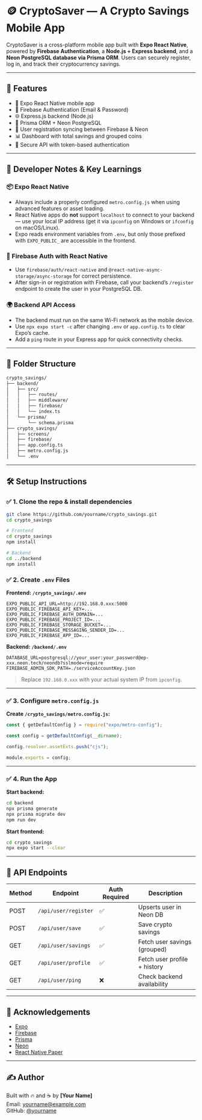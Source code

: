# 🪙 CryptoSaver — A Crypto Savings Mobile App

CryptoSaver is a cross-platform mobile app built with **Expo React Native**, powered by **Firebase Authentication**, a **Node.js + Express backend**, and a **Neon PostgreSQL database via Prisma ORM**. Users can securely register, log in, and track their cryptocurrency savings.

---

## 🚀 Features

- 📱 Expo React Native mobile app
- 🔐 Firebase Authentication (Email & Password)
- 🌐 Express.js backend (Node.js)
- 🧩 Prisma ORM + Neon PostgreSQL
- 🔄 User registration syncing between Firebase & Neon
- 📊 Dashboard with total savings and grouped coins
- 🔧 Secure API with token-based authentication

---

## 🧠 Developer Notes & Key Learnings

### 📦 Expo React Native
- Always include a properly configured `metro.config.js` when using advanced features or asset loading.
- React Native apps do **not** support `localhost` to connect to your backend — use your local IP address (get it via `ipconfig` on Windows or `ifconfig` on macOS/Linux).
- Expo reads environment variables from `.env`, but only those prefixed with `EXPO_PUBLIC_` are accessible in the frontend.

### 🔐 Firebase Auth with React Native
- Use `firebase/auth/react-native` and `@react-native-async-storage/async-storage` for correct persistence.
- After sign-in or registration with Firebase, call your backend’s `/register` endpoint to create the user in your PostgreSQL DB.

### 🌍 Backend API Access
- The backend must run on the same Wi-Fi network as the mobile device.
- Use `npx expo start -c` after changing `.env` or `app.config.ts` to clear Expo’s cache.
- Add a `ping` route in your Express app for quick connectivity checks.

---

## 📁 Folder Structure

```bash
crypto_savings/
├── backend/
│   ├── src/
│   │   ├── routes/
│   │   ├── middleware/
│   │   ├── firebase/
│   │   └── index.ts
│   └── prisma/
│       └── schema.prisma
├── crypto_savings/
│   ├── screens/
│   ├── firebase/
│   ├── app.config.ts
│   ├── metro.config.js
│   └── .env
```

---

## 🛠 Setup Instructions

### ✅ 1. Clone the repo & install dependencies

```bash
git clone https://github.com/yourname/crypto_savings.git
cd crypto_savings

# Frontend
cd crypto_savings
npm install

# Backend
cd ../backend
npm install
```

### ✅ 2. Create `.env` Files

**Frontend: `/crypto_savings/.env`**

```env
EXPO_PUBLIC_API_URL=http://192.168.0.xxx:5000
EXPO_PUBLIC_FIREBASE_API_KEY=...
EXPO_PUBLIC_FIREBASE_AUTH_DOMAIN=...
EXPO_PUBLIC_FIREBASE_PROJECT_ID=...
EXPO_PUBLIC_FIREBASE_STORAGE_BUCKET=...
EXPO_PUBLIC_FIREBASE_MESSAGING_SENDER_ID=...
EXPO_PUBLIC_FIREBASE_APP_ID=...
```

**Backend: `/backend/.env`**

```env
DATABASE_URL=postgresql://your_user:your_password@ep-xxx.neon.tech/neondb?sslmode=require
FIREBASE_ADMIN_SDK_PATH=./serviceAccountKey.json
```

> Replace `192.168.0.xxx` with your actual system IP from `ipconfig`.

---

### ✅ 3. Configure `metro.config.js`

**Create `/crypto_savings/metro.config.js`:**

```js
const { getDefaultConfig } = require("expo/metro-config");

const config = getDefaultConfig(__dirname);

config.resolver.assetExts.push("cjs");

module.exports = config;
```

---

### ✅ 4. Run the App

**Start backend:**

```bash
cd backend
npx prisma generate
npx prisma migrate dev
npm run dev
```

**Start frontend:**

```bash
cd crypto_savings
npx expo start --clear
```

---

## 🔧 API Endpoints

| Method | Endpoint             | Auth Required | Description                     |
|--------|----------------------|----------------|---------------------------------|
| POST   | `/api/user/register` | ✅             | Upserts user in Neon DB         |
| POST   | `/api/user/save`     | ✅             | Save crypto savings             |
| GET    | `/api/user/savings`  | ✅             | Fetch user savings (grouped)    |
| GET    | `/api/user/profile`  | ✅             | Fetch user profile + history    |
| GET    | `/api/user/ping`     | ❌             | Check backend availability      |

---

## 🤝 Acknowledgements

- [Expo](https://expo.dev)
- [Firebase](https://firebase.google.com)
- [Prisma](https://www.prisma.io)
- [Neon](https://neon.tech)
- [React Native Paper](https://callstack.github.io/react-native-paper)

---

## ✍️ Author

Built with 🔥 and ☕ by **[Your Name]**  
Email: yourname@example.com  
GitHub: [@yourname](https://github.com/yourname)
